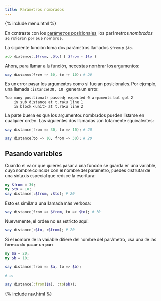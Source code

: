 ```yaml
---
title: Parámetros nombrados
---
```


{% include menu.html %}

En contraste con los [parámetros posicionales](../positional-parameters), los parámetros _nombrados_ se refieren por sus nombres.

La siguiente función toma dos parámetros llamados `$from` y `$to`.

```raku
sub distance(:$from, :$to) { $from - $to }
```

Ahora, para llamar a la función, necesitas nombrar los argumentos:

```raku
say distance(from => 30, to => 10); # 20
```

Es un error pasar los argumentos como si fueran posicionales. Por ejemplo, una llamada `distance(30, 10)` genera un error:

    Too many positionals passed; expected 0 arguments but got 2
        in sub distance at t.raku line 1
        in block <unit> at t.raku line 2

La parte buena es que los argumentos nombrados pueden listarse en cualquier orden. Las siguientes dos llamadas son totalmente equivalentes:

```raku
say distance(from => 30, to => 10); # 20

say distance(to => 10, from => 30); # 20
```

## Pasando variables

Cuando el valor que quieres pasar a una función se guarda en una variable, cuyo nombre coincide con el nombre del parámetro, puedes disfrutar de una sintaxis especial que reduce la escritura:

```raku
my $from = 30;
my $to = 10;
say distance(:$from, :$to); # 20
```

Esto es similar a una llamada más verbosa:

```raku
say distance(from => $from, to => $to); # 20
```

Nuevamente, el orden no es estricto aquí:

```raku
say distance(:$to, :$from); # 20
```

Si el nombre de la variable difiere del nombre del parámetro, usa una de las formas de pasar un par:

```raku
my $a = 20;
my $b = 10;

say distance(from => $a, to => $b);

# o:

say distance(:from($a), :to($b));
```

{% include nav.html %}